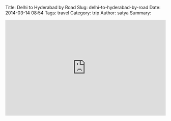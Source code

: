 Title: Delhi to Hyderabad by Road
Slug: delhi-to-hyderabad-by-road
Date: 2014-03-14 08:54
Tags: travel
Category: trip
Author: satya
Summary:


<iframe frameborder="0" width="100%" height="300" src="http://bl.ocks.org/d/24e9f6b303e050360179"></iframe>
